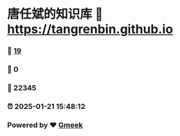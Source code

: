 # 唐任斌的知识库 :link: https://tangrenbin.github.io 
### :page_facing_up: [19](https://tangrenbin.github.io/tag.html) 
### :speech_balloon: 0 
### :hibiscus: 22345 
### :alarm_clock: 2025-01-21 15:48:12 
### Powered by :heart: [Gmeek](https://github.com/Meekdai/Gmeek)

